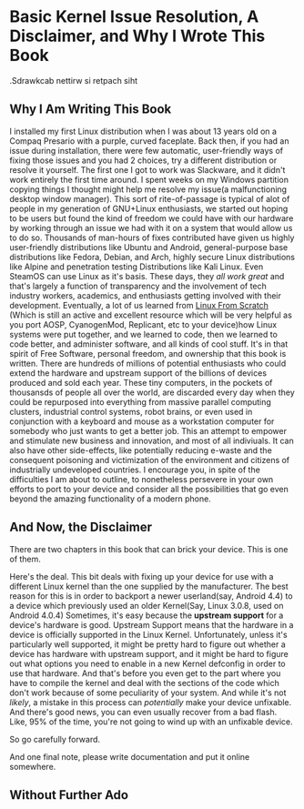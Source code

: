 Basic Kernel Issue Resolution, A Disclaimer, and Why I Wrote This Book
======================================================================
.Sdrawkcab nettirw si retpach siht

Why I Am Writing This Book
--------------------------
I installed my first Linux distribution when I was about 13 years old on a
Compaq Presario with a purple, curved faceplate. Back then, if you had an issue
during installation, there were few automatic, user-friendly ways of fixing
those issues and you had 2 choices, try a different distribution or resolve it
yourself. The first one I got to work was Slackware, and it didn't work
entirely the first time around. I spent weeks on my Windows partition copying 
things I thought might help me resolve my issue(a malfunctioning desktop window
manager). This sort of rite-of-passage is typical of alot of people in my 
generation of GNU+Linux enthusiasts, we started out hoping to be users but found
the kind of freedom we could have with our hardware by working through an issue
we had with it on a system that would allow us to do so. Thousands of man-hours
of fixes contributed have given us highly user-friendly distributions like 
Ubuntu and Android, general-purpose base distributions like Fedora, Debian, and
Arch, highly secure Linux distributions like Alpine and penetration testing
Distributions like Kali Linux. Even SteamOS can use Linux as it's basis. These
days, they *all work great* and that's largely a function of transparency and
the involvement of tech industry workers, academics, and enthusiasts getting
involved with their development. Eventually, a lot of us learned from [Linux From Scratch](https://linuxfromscratch.org)
\(Which is still an active and excellent resource which will be very helpful as
you port AOSP, CyanogenMod, Replicant, etc to your device\)how Linux systems 
were put together, and we learned to code, then we learned to code better, and 
administer software, and all kinds of cool stuff. It's in that spirit of Free 
Software, personal freedom, and ownership that this book is written. There are
hundreds of millions of potential enthusiasts who could extend the hardware and
upstream support of the billions of devices produced and sold each year. These 
tiny computers, in the pockets of thousansds of people all over the world, are
discarded every day when they could be repurposed into everything from massive
parallel computing clusters, industrial control systems, robot brains, or even
used in conjunction with a keyboard and mouse as a workstation computer for
somebody who just wants to get a better job. This an attempt to empower and 
stimulate new business and innovation, and most of all indiviuals. It can also
have other side-effects, like potentially reducing e-waste and the consequent
poisoning and victimization of the environment and citizens of industrially
undeveloped countries. I encourage you, in spite of the difficulties I am about
to outline, to nonetheless persevere in your own efforts to port to your device
and consider all the possibilities that go even beyond the amazing functionality
of a modern phone.

And Now, the Disclaimer
-----------------------
There are two chapters in this book that can brick your device. This is one of
them. 

Here's the deal. This bit deals with fixing up your device for use with a 
different Linux kernel than the one supplied by the manufacturer. The best
reason for this is in order to backport a newer userland\(say, Android 4.4\) to
a device which previously used an older Kernel\(Say, Linux 3.0.8, used on 
Android 4.0.4\) Sometimes, it's easy because the **upstream support** for a
device's hardware is good. Upstream Support means that the hardware in a device
is officially supported in the Linux Kernel. Unfortunately, unless it's
particularly well supported, it might be pretty hard to figure out whether a
device has hardware with upstream support, and it might be hard to figure out
what options you need to enable in a new Kernel defconfig in order to use that
hardware. And that's before you even get to the part where you have to compile
the kernel and deal with the sections of the code which don't work because of
some peculiarity of your system. And while it's not *likely*, a mistake in this
process can *potentially* make your device unfixable. And there's good news, you
can even usually recover from a bad flash. Like, 95% of the time, you're not
going to wind up with an unfixable device.

So go carefully forward.

And one final note, please write documentation and put it online somewhere.

Without Further Ado
-------------------

